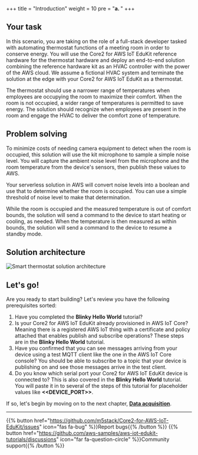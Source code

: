 +++
title = "Introduction"
weight = 10
pre = "<b>a. </b>"
+++

## Your task
In this scenario, you are taking on the role of a full-stack developer tasked with automating thermostat functions of a meeting room in order to conserve energy. You will use the Core2 for AWS IoT EduKit reference hardware for the thermostat hardware and deploy an end-to-end solution combining the reference hardware kit as an HVAC controller with the power of the AWS cloud. We assume a fictional HVAC system and terminate the solution at the edge with your Core2 for AWS IoT EduKit as a thermostat.

The thermostat should use a narrower range of temperatures when employees are occupying the room to maximize their comfort. When the room is not occupied, a wider range of temperatures is permitted to save energy. The solution should recognize when employees are present in the room and engage the HVAC to deliver the comfort zone of temperature.

## Problem solving
To minimize costs of needing camera equipment to detect when the room is occupied, this solution will use the kit microphone to sample a simple noise level. You will capture the ambient noise level from the microphone and the room temperature from the device's sensors, then publish these values to AWS. 

Your serverless solution in AWS will convert noise levels into a boolean and use that to determine whether the room is occupied. You can use a simple threshold of noise level to make that determination. 

While the room is occupied and the measured temperature is out of comfort bounds, the solution will send a command to the device to start heating or cooling, as needed. When the temperature is then measured as within bounds, the solution will send a command to the device to resume a standby mode.

## Solution architecture
![Smart thermostat solution architecture](introduction/thermostat-overview.png)

## Let's go!
Are you ready to start building? Let's review you have the following prerequisites sorted:

1. Have you completed the **Blinky Hello World** tutorial? 
2. Is your Core2 for AWS IoT EduKit already provisioned in AWS IoT Core? Meaning there is a registered AWS IoT thing with a certificate and policy attached that enables publish and subscribe operations? These steps are in the **Blinky Hello World** tutorial.
3. Have you confirmed that you can see messages arriving from your device using a test MQTT client like the one in the AWS IoT Core console? You should be able to subscribe to a topic that your device is publishing on and see those messages arrive in the test client.
4. Do you know which serial port your Core2 for AWS IoT EduKit device is connected to? This is also covered in the **Blinky Hello World** tutorial. You will paste it in to several of the steps of this tutorial for placeholder values like **<<DEVICE_PORT>>**.

If so, let's begin by moving on to the next chapter, [**Data acquisition**](/en_uk/smart-thermostat/data-acquisition.html).

---
{{% button href="https://github.com/m5stack/Core2-for-AWS-IoT-EduKit/issues" icon="fas fa-bug" %}}Report bugs{{% /button %}} {{% button href="https://github.com/aws-samples/aws-iot-edukit-tutorials/discussions" icon="far fa-question-circle" %}}Community support{{% /button %}}